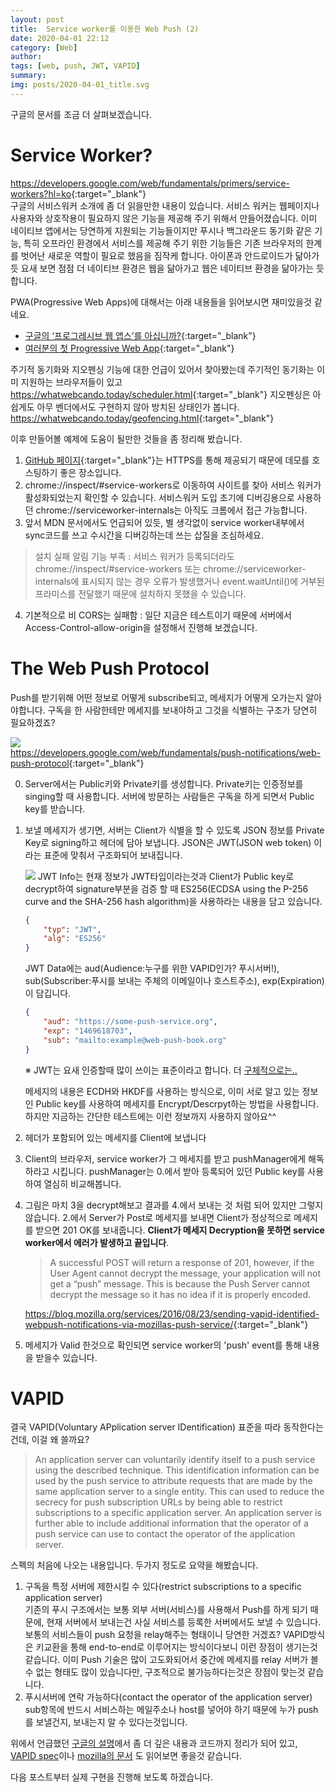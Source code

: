```yaml
---
layout: post
title:  Service worker를 이용한 Web Push (2)
date: 2020-04-01 22:12
category: [Web]
author: 
tags: [web, push, JWT, VAPID]
summary: 
img: posts/2020-04-01_title.svg
---
```


구글의 문서를 조금 더 살펴보겠습니다.

# Service Worker?
<https://developers.google.com/web/fundamentals/primers/service-workers?hl=ko>{:target="_blank"}  
구글의 서비스워커 소개에 좀 더 읽을만한 내용이 있습니다. 서비스 워커는 웹페이지나 사용자와 상호작용이 필요하지 않은 기능을 제공해 주기 위해서 만들어졌습니다. 이미 네이티브 앱에서는 당연하게 지원되는 기능들이지만 푸시나 백그라운드 동기화 같은 기능, 특히 오프라인 환경에서 서비스를 제공해 주기 위한 기능들은 기존 브라우저의 한계를 벗어난 새로운 역할이 필요로 했음을 짐작케 합니다. 아이폰과 안드로이드가 닮아가듯 요새 보면 점점 더 네이티브 환경은 웹을 닮아가고 웹은 네이티브 환경을 닮아가는 듯 합니다. 

PWA(Progressive Web Apps)에 대해서는 아래 내용들을 읽어보시면 재미있을것 같네요.  
- [구글의 ‘프로그레시브 웹 앱스’를 아십니까?](https://medium.com/@MadeDesignbyMe/%EA%B5%AC%EA%B8%80%EC%9D%98-%ED%94%84%EB%A1%9C%EA%B7%B8%EB%A0%88%EC%8B%9C%EB%B8%8C-%EC%9B%B9-%EC%95%B1%EC%8A%A4%EB%A5%BC-%EC%95%84%EC%8B%AD%EB%8B%88%EA%B9%8C-8116f2766004){:target="_blank"}  
- [여러분의 첫 Progressive Web App](https://developers.google.com/web/fundamentals/codelabs/your-first-pwapp?hl=ko){:target="_blank"}  


주기적 동기화와 지오펜싱 기능에 대한 언급이 있어서 찾아봤는데 주기적인 동기화는 이미 지원하는 브라우저들이 있고<https://whatwebcando.today/scheduler.html>{:target="_blank"} 지오펜싱은 아쉽게도 아무 벤더에서도 구현하지 않아 방치된 상태인가 봅니다. <https://whatwebcando.today/geofencing.html>{:target="_blank"}

이후 만들어볼 예제에 도움이 될만한 것들을 좀 정리해 봤습니다.

1. [GitHub 페이지](https://pages.github.com/){:target="_blank"}는 HTTPS를 통해 제공되기 때문에 데모를 호스팅하기 좋은 장소입니다.
2. chrome://inspect/#service-workers로 이동하여 사이트를 찾아 서비스 워커가 활성화되었는지 확인할 수 있습니다. 서비스워커 도입 초기에 디버깅용으로 사용하던 chrome://serviceworker-internals는 아직도 크롬에서 접근 가능합니다.
3. 앞서 MDN 문서에서도 언급되어 있듯, 별 생각없이 service worker내부에서 sync코드를 쓰고 수시간을 디버깅하는데 쓰는 삽질을 조심하세요.
> 설치 실패 알림 기능 부족 : 서비스 워커가 등록되더라도 chrome://inspect/#service-workers 또는 chrome://serviceworker-internals에 표시되지 않는 경우 오류가 발생했거나 event.waitUntil()에 거부된 프라미스를 전달했기 때문에 설치하지 못했을 수 있습니다.
4. 기본적으로 비 CORS는 실패함 : 일단 지금은 테스트이기 때문에 서버에서 Access-Control-allow-origin을 설정해서 진행해 보겠습니다.

# The Web Push Protocol
Push를 받기위해 어떤 정보로 어떻게 subscribe되고, 메세지가 어떻게 오가는지 알아야합니다. 구독을 한 사람한테만 메세지를 보내야하고 그것을 식별하는 구조가 당연히 필요하겠죠?

![](https://developers.google.com/web/fundamentals/push-notifications/images/svgs/application-server-key-send.svg)  
<https://developers.google.com/web/fundamentals/push-notifications/web-push-protocol>{:target="_blank"}

0. Server에서는 Public키와 Private키를 생성합니다. Private키는 인증정보를 singing할 때 사용합니다. 서버에 방문하는 사람들은 구독을 하게 되면서 Public key를 받습니다.
1. 보낼 메세지가 생기면, 서버는 Client가 식별을 할 수 있도록 JSON 정보를 Private Key로 signing하고 헤더에 담아 보냅니다. JSON은 JWT(JSON web token) 이라는 표준에 맞춰서 구조화되어 보내집니다.

    ![](https://developers.google.com/web/fundamentals/push-notifications/images/svgs/authorization-jwt-diagram-header.svg)
    JWT Info는 현재 정보가 JWT타입이라는것과 Client가 Public key로 decrypt하여 signature부분을 검증 할 때 ES256(ECDSA using the P-256 curve and the SHA-256 hash algorithm)을 사용하라는 내용을 담고 있습니다.

    ```json
    { 
        "typ": "JWT",
        "alg": "ES256"
    }
    ```  
    JWT Data에는 aud(Audience:누구를 위한 VAPID인가? 푸시서버!), sub(Subscriber:푸시를 보내는 주체의 이메일이나 호스트주소), exp(Expiration)이 담깁니다.

    ```json
    {  
        "aud": "https://some-push-service.org",
        "exp": "1469618703",
        "sub": "mailto:example@web-push-book.org"  
    }
    ```
    ※ JWT는 요새 인증할때 많이 쓰이는 표준이라고 합니다. 더 [구체적으로는..](http://letmegooglethat.com/?q=JWT)

    메세지의 내용은 ECDH와 HKDF를 사용하는 방식으로, 이미 서로 알고 있는 정보인 Public key를 사용하여 메세지를 Encrypt/Descrpyt하는 방법을 사용합니다. 하지만 지금하는 간단한 테스트에는 이런 정보까지 사용하지 않아요^^
2. 헤더가 포함되어 있는 메세지를 Client에 보냅니다
3. Client의 브라우저, service worker가 그 메세지를 받고 pushManager에게 해독하라고 시킵니다. pushManager는 0.에서 받아 등록되어 있던 Public key를 사용하여 열심히 비교해봅니다. 
4. 그림은 마치 3을 decrypt해보고 결과를 4.에서 보내는 것 처럼 되어 있지만 그렇지 않습니다. 2.에서 Server가 Post로 메세지를 보내면 Client가 정상적으로 메세지를 받으면 201 OK를 보내줍니다. **Client가 메세지 Decryption을 못하면 service worker에서 에러가 발생하고 끝입니다**.

    >A successful POST will return a response of 201, however, if the User Agent cannot decrypt the message, your application will not get a “push” message. This is because the Push Server cannot decrypt the message so it has no idea if it is properly encoded.

    <https://blog.mozilla.org/services/2016/08/23/sending-vapid-identified-webpush-notifications-via-mozillas-push-service/>{:target="_blank"}

5. 메세지가 Valid 한것으로 확인되면 service worker의 'push' event를 통해 내용을 받을수 있습니다.

# VAPID
결국 VAPID(Voluntary APplication server IDentification) 표준을 따라 동작한다는 건데, 이걸 왜 쓸까요?

>An application server can voluntarily identify itself to a push service using the described technique. This identification information can be used by the push service to attribute requests that are made by the same application server to a single entity. This can used to reduce the secrecy for push subscription URLs by being able to restrict subscriptions to a specific application server.  An application server is further able to include additional information that the operator of a push service can use to contact the operator of the application server.

스펙의 처음에 나오는 내용입니다. 두가지 정도로 요약을 해봤습니다.
1. 구독을 특정 서버에 제한시킬 수 있다(restrict subscriptions to a specific application server)  
  기존의 푸시 구조에서는 보통 외부 서버(서비스)를 사용해서 Push를 하게 되기 때문에, 현재 서버에서 보내는건 사실 서비스를 등록한 서버에서도 보낼 수 있습니다. 보통의 서비스들이 push 요청을 relay해주는 형태이니 당연한 거겠죠? VAPID방식은 키교환을 통해 end-to-end로 이루어지는 방식이다보니 이런 장점이 생기는것 같습니다. 이미 Push 기술은 많이 고도화되어서 중간에 메세지를 relay 서버가 볼 수 없는 형태도 많이 있습니다만, 구조적으로 불가능하다는것은 장점이 맞는것 같습니다.
2. 푸시서버에 연락 가능하다(contact the operator of the application server)
  sub항목에 반드시 서비스하는 메일주소나 host를 넣어야 하기 때문에 누가 push를 보낼건지, 보내는지 알 수 있다는것입니다.

위에서 언급했던 [구글의 설명](https://developers.google.com/web/fundamentals/push-notifications/web-push-protocol)에서 좀 더 깊은 내용과 코드까지 정리가 되어 있고, 
[VAPID spec](https://tools.ietf.org/html/draft-thomson-webpush-vapid-02)이나 [mozilla의 문서](https://blog.mozilla.org/services/2016/08/23/sending-vapid-identified-webpush-notifications-via-mozillas-push-service/) 도 읽어보면 좋을것 같습니다.

다음 포스트부터 실제 구현을 진행해 보도록 하겠습니다.